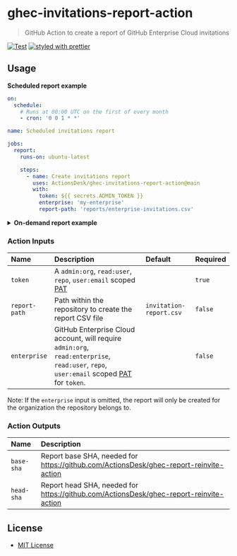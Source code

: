 # ghec-invitations-report-action

> GitHub Action to create a report of GitHub Enterprise Cloud invitations

[![Test](https://github.com/ActionsDesk/ghec-invitations-report-action/workflows/Test/badge.svg)](https://github.com/ActionsDesk/ghec-invitations-report-action/actions?query=workflow%3ATest) [![styled with prettier](https://img.shields.io/badge/styled_with-prettier-ff69b4.svg)](https://github.com/prettier/prettier)

## Usage

**Scheduled report example**

```yml
on:
  schedule:
    # Runs at 00:00 UTC on the first of every month
    - cron: '0 0 1 * *'

name: Scheduled invitations report

jobs:
  report:
    runs-on: ubuntu-latest

    steps:
      - name: Create invitations report
        uses: ActionsDesk/ghec-invitations-report-action@main
        with:
          token: ${{ secrets.ADMIN_TOKEN }}
          enterprise: 'my-enterprise'
          report-path: 'reports/enterprise-invitations.csv'
```

<details>
  <summary><strong>On-demand report example</strong></summary>

```yml
on:
  workflow_dispatch:
    inputs:
      enterprise:
        description: 'GitHub Enterprise Cloud account, if omitted the report will target the repository organization only'
        required: false
        default: 'my-enterprise'
      report-path:
        description: 'Path to the report file'
        default: 'reports/invitations.csv'
        required: false

name: Invitations

jobs:
  report:
    runs-on: ubuntu-latest

    steps:
      - name: Create invitations report
        uses: ActionsDesk/ghec-invitations-report-action@main
        with:
          token: ${{ secrets.ADMIN_TOKEN }}
          enterprise: ${{ github.event.inputs.enterprise }}
          report-path: ${{ github.event.inputs.report-path }}
```

</details>

### Action Inputs

| Name          | Description                                                                                                                               | Default                 | Required |
| :------------ | :---------------------------------------------------------------------------------------------------------------------------------------- | :---------------------- | :------- |
| `token`       | A `admin:org`, `read:user`, `repo`, `user:email` scoped [PAT]                                                                             |                         | `true`   |
| `report-path` | Path within the repository to create the report CSV file                                                                                  | `invitation-report.csv` | `false`  |
| `enterprise`  | GitHub Enterprise Cloud account, will require `admin:org`, `read:enterprise`, `read:user`, `repo`, `user:email` scoped [PAT] for `token`. |                         | `false`  |

Note: If the `enterprise` input is omitted, the report will only be created for the organization the repository belongs to.

### Action Outputs

| Name       | Description                                                                            |
| :--------- | :------------------------------------------------------------------------------------- |
| `base-sha` | Report base SHA, needed for https://github.com/ActionsDesk/ghec-report-reinvite-action |
| `head-sha` | Report head SHA, needed for https://github.com/ActionsDesk/ghec-report-reinvite-action |

## License

- [MIT License](./license)

[pat]: https://docs.github.com/en/github/authenticating-to-github/creating-a-personal-access-token 'Personal Access Token'

